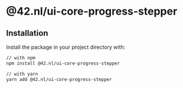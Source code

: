# @42.nl/ui-core-progress-stepper

## Installation

Install the package in your project directory with:

```sh
// with npm
npm install @42.nl/ui-core-progress-stepper

// with yarn
yarn add @42.nl/ui-core-progress-stepper
```
